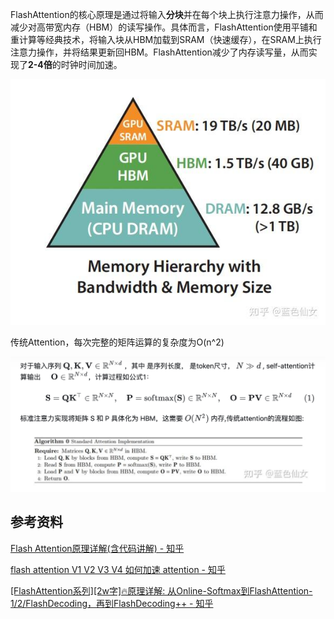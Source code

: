 FlashAttention的核心原理是通过将输入**分块**并在每个块上执行注意力操作，从而减少对高带宽内存（HBM）的读写操作。具体而言，FlashAttention使用平铺和重计算等经典技术，将输入块从HBM加载到SRAM（快速缓存），在SRAM上执行注意力操作，并将结果更新回HBM。FlashAttention减少了内存读写量，从而实现了**2-4倍**的时钟时间加速。

![](img/Pasted%20image%2020240424194314.png)

传统Attention，每次完整的矩阵运算的复杂度为O(n^2)

![](img/Pasted%20image%2020240424194349.png)


## 参考资料

[Flash Attention原理详解(含代码讲解) - 知乎](https://zhuanlan.zhihu.com/p/676655352)

[flash attention V1 V2 V3 V4 如何加速 attention - 知乎](https://zhuanlan.zhihu.com/p/685020608)

[[FlashAttention系列][2w字]🔥原理详解: 从Online-Softmax到FlashAttention-1/2/FlashDecoding，再到FlashDecoding++ - 知乎](https://zhuanlan.zhihu.com/p/668888063)

